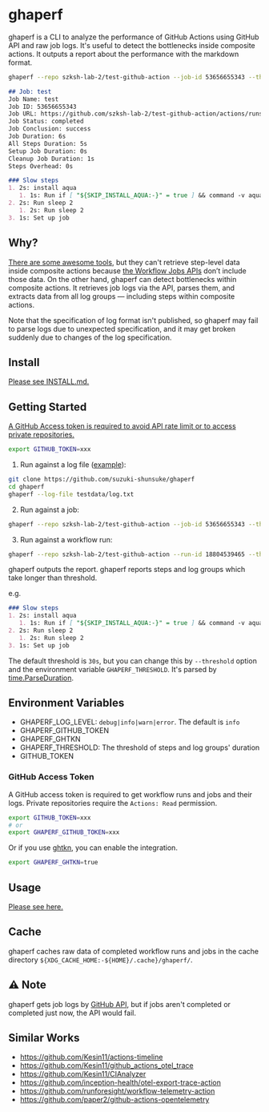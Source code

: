 # ghaperf

ghaperf is a CLI to analyze the performance of GitHub Actions using GitHub API and raw job logs.
It's useful to detect the bottlenecks inside composite actions.
It outputs a report about the performance with the markdown format.

```sh
ghaperf --repo szksh-lab-2/test-github-action --job-id 53656655343 --threshold 1s
```

```markdown
## Job: test
Job Name: test
Job ID: 53656655343
Job URL: https://github.com/szksh-lab-2/test-github-action/actions/runs/18804539465/job/53656655343
Job Status: completed
Job Conclusion: success
Job Duration: 6s
All Steps Duration: 5s
Setup Job Duration: 0s
Cleanup Job Duration: 1s
Steps Overhead: 0s

### Slow steps
1. 2s: install aqua
   1. 1s: Run if [ "${SKIP_INSTALL_AQUA:-}" = true ] && command -v aqua >/dev/null; then
2. 2s: Run sleep 2
   1. 2s: Run sleep 2
3. 1s: Set up job
```

## Why?

[There are some awesome tools](#similar-works), but they can't retrieve step-level data inside composite actions because [the Workflow Jobs APIs](https://docs.github.com/en/rest/actions/workflow-jobs) don’t include those data.
On the other hand, ghaperf can detect bottlenecks within composite actions.
It retrieves job logs via the API, parses them, and extracts data from all log groups — including steps within composite actions.

Note that the specification of log format isn't published, so ghaperf may fail to parse logs due to unexpected specification, and it may get broken suddenly due to changes of the log specification.

## Install

[Please see INSTALL.md.](INSTALL.md)

## Getting Started

[A GitHub Access token is required to avoid API rate limit or to access private repositories.](#github-access-token)

```sh
export GITHUB_TOKEN=xxx
```

1. Run against a log file ([example](https://github.com/suzuki-shunsuke/ghaperf/blob/main/testdata/log.txt)):

```sh
git clone https://github.com/suzuki-shunsuke/ghaperf
cd ghaperf
ghaperf --log-file testdata/log.txt
```

2. Run against a job:

```sh
ghaperf --repo szksh-lab-2/test-github-action --job-id 53656655343 --threshold 1s
```

3. Run against a workflow run:

```sh
ghaperf --repo szksh-lab-2/test-github-action --run-id 18804539465 --threshold 1s
```

ghaperf outputs the report.
ghaperf reports steps and log groups which take longer than threshold.

e.g.

```markdown
### Slow steps
1. 2s: install aqua
   1. 1s: Run if [ "${SKIP_INSTALL_AQUA:-}" = true ] && command -v aqua >/dev/null; then
2. 2s: Run sleep 2
   1. 2s: Run sleep 2
3. 1s: Set up job
```

The default threshold is `30s`, but you can change this by `--threshold` option and the environment variable `GHAPERF_THRESHOLD`.
It's parsed by [time.ParseDuration](https://pkg.go.dev/time#ParseDuration).

## Environment Variables

- GHAPERF_LOG_LEVEL: `debug|info|warn|error`. The default is `info`
- GHAPERF_GITHUB_TOKEN
- GHAPERF_GHTKN
- GHAPERF_THRESHOLD: The threshold of steps and log groups' duration
- GITHUB_TOKEN

### GitHub Access Token

A GitHub access token is required to get workflow runs and jobs and their logs.
Private repositories require the `Actions: Read` permission.

```sh
export GITHUB_TOKEN=xxx
# or
export GHAPERF_GITHUB_TOKEN=xxx
```

Or if you use [ghtkn](https://github.com/suzuki-shunsuke/ghtkn), you can enable the integration.

```sh
export GHAPERF_GHTKN=true
```

## Usage

[Please see here.](USAGE.md)

## Cache

ghaperf caches raw data of completed workflow runs and jobs in the cache directory `${XDG_CACHE_HOME:-${HOME}/.cache}/ghaperf/`.

## :warning: Note

ghaperf gets job logs by [GitHub API](https://docs.github.com/en/rest/actions/workflow-jobs#download-job-logs-for-a-workflow-run), but if jobs aren't completed or completed just now, the API would fail.

## Similar Works

- https://github.com/Kesin11/actions-timeline
- https://github.com/Kesin11/github_actions_otel_trace
- https://github.com/Kesin11/CIAnalyzer
- https://github.com/inception-health/otel-export-trace-action
- https://github.com/runforesight/workflow-telemetry-action
- https://github.com/paper2/github-actions-opentelemetry
